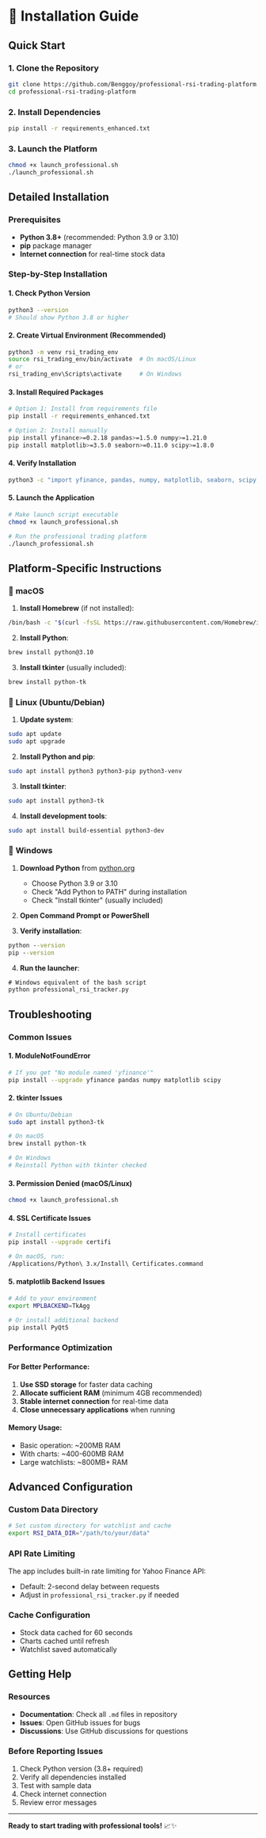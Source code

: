 # 🚀 Installation Guide

## Quick Start

### 1. Clone the Repository
```bash
git clone https://github.com/Benggoy/professional-rsi-trading-platform.git
cd professional-rsi-trading-platform
```

### 2. Install Dependencies
```bash
pip install -r requirements_enhanced.txt
```

### 3. Launch the Platform
```bash
chmod +x launch_professional.sh
./launch_professional.sh
```

## Detailed Installation

### Prerequisites
- **Python 3.8+** (recommended: Python 3.9 or 3.10)
- **pip** package manager
- **Internet connection** for real-time stock data

### Step-by-Step Installation

#### 1. **Check Python Version**
```bash
python3 --version
# Should show Python 3.8 or higher
```

#### 2. **Create Virtual Environment** (Recommended)
```bash
python3 -m venv rsi_trading_env
source rsi_trading_env/bin/activate  # On macOS/Linux
# or
rsi_trading_env\Scripts\activate     # On Windows
```

#### 3. **Install Required Packages**
```bash
# Option 1: Install from requirements file
pip install -r requirements_enhanced.txt

# Option 2: Install manually
pip install yfinance>=0.2.18 pandas>=1.5.0 numpy>=1.21.0
pip install matplotlib>=3.5.0 seaborn>=0.11.0 scipy>=1.8.0
```

#### 4. **Verify Installation**
```bash
python3 -c "import yfinance, pandas, numpy, matplotlib, seaborn, scipy; print('All packages installed successfully!')"
```

#### 5. **Launch the Application**
```bash
# Make launch script executable
chmod +x launch_professional.sh

# Run the professional trading platform
./launch_professional.sh
```

## Platform-Specific Instructions

### 🍎 **macOS**

1. **Install Homebrew** (if not installed):
```bash
/bin/bash -c "$(curl -fsSL https://raw.githubusercontent.com/Homebrew/install/HEAD/install.sh)"
```

2. **Install Python**:
```bash
brew install python@3.10
```

3. **Install tkinter** (usually included):
```bash
brew install python-tk
```

### 🐧 **Linux (Ubuntu/Debian)**

1. **Update system**:
```bash
sudo apt update
sudo apt upgrade
```

2. **Install Python and pip**:
```bash
sudo apt install python3 python3-pip python3-venv
```

3. **Install tkinter**:
```bash
sudo apt install python3-tk
```

4. **Install development tools**:
```bash
sudo apt install build-essential python3-dev
```

### 🧊 **Windows**

1. **Download Python** from [python.org](https://python.org)
   - Choose Python 3.9 or 3.10
   - Check "Add Python to PATH" during installation
   - Check "Install tkinter" (usually included)

2. **Open Command Prompt or PowerShell**

3. **Verify installation**:
```cmd
python --version
pip --version
```

4. **Run the launcher**:
```cmd
# Windows equivalent of the bash script
python professional_rsi_tracker.py
```

## Troubleshooting

### Common Issues

#### **1. ModuleNotFoundError**
```bash
# If you get "No module named 'yfinance'"
pip install --upgrade yfinance pandas numpy matplotlib scipy
```

#### **2. tkinter Issues**
```bash
# On Ubuntu/Debian
sudo apt install python3-tk

# On macOS
brew install python-tk

# On Windows
# Reinstall Python with tkinter checked
```

#### **3. Permission Denied (macOS/Linux)**
```bash
chmod +x launch_professional.sh
```

#### **4. SSL Certificate Issues**
```bash
# Install certificates
pip install --upgrade certifi

# On macOS, run:
/Applications/Python\ 3.x/Install\ Certificates.command
```

#### **5. matplotlib Backend Issues**
```bash
# Add to your environment
export MPLBACKEND=TkAgg

# Or install additional backend
pip install PyQt5
```

### Performance Optimization

#### **For Better Performance:**
1. **Use SSD storage** for faster data caching
2. **Allocate sufficient RAM** (minimum 4GB recommended)
3. **Stable internet connection** for real-time data
4. **Close unnecessary applications** when running

#### **Memory Usage:**
- Basic operation: ~200MB RAM
- With charts: ~400-600MB RAM
- Large watchlists: ~800MB+ RAM

## Advanced Configuration

### Custom Data Directory
```bash
# Set custom directory for watchlist and cache
export RSI_DATA_DIR="/path/to/your/data"
```

### API Rate Limiting
The app includes built-in rate limiting for Yahoo Finance API:
- Default: 2-second delay between requests
- Adjust in `professional_rsi_tracker.py` if needed

### Cache Configuration
- Stock data cached for 60 seconds
- Charts cached until refresh
- Watchlist saved automatically

## Getting Help

### Resources
- **Documentation**: Check all `.md` files in repository
- **Issues**: Open GitHub issues for bugs
- **Discussions**: Use GitHub discussions for questions

### Before Reporting Issues
1. Check Python version (3.8+ required)
2. Verify all dependencies installed
3. Test with sample data
4. Check internet connection
5. Review error messages

---

**Ready to start trading with professional tools!** 📈✨
